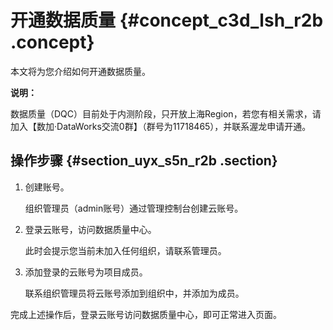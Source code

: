 # 开通数据质量 {#concept_c3d_lsh_r2b .concept}

本文将为您介绍如何开通数据质量。

**说明：** 

数据质量（DQC）目前处于内测阶段，只开放上海Region，若您有相关需求，请加入【数加·DataWorks交流0群】（群号为11718465），并联系渥龙申请开通。

## 操作步骤 {#section_uyx_s5n_r2b .section}

1.  创建账号。

    组织管理员（admin账号）通过管理控制台创建云账号。

2.  登录云账号，访问数据质量中心。

    此时会提示您当前未加入任何组织，请联系管理员。

3.  添加登录的云账号为项目成员。

    联系组织管理员将云账号添加到组织中，并添加为成员。


完成上述操作后，登录云账号访问数据质量中心，即可正常进入页面。

